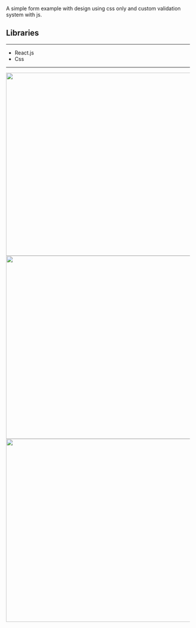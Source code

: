 A simple form example with design using css only and custom validation system with js.

## Libraries

---

- React.js
- Css

---

<img src="https://user-images.githubusercontent.com/97463548/151405422-3913dd8c-2123-4212-849e-d717e0b5d7ae.png" width="800" height="500" />
<img src="https://user-images.githubusercontent.com/97463548/151405437-3d2b466d-9995-492a-94e7-6a11ec8860ab.png" width="800" height="500" />
<img src="https://user-images.githubusercontent.com/97463548/151405446-79d36982-6351-4b3c-acf1-f6eb690f5efa.png" width="800" height="500" />

